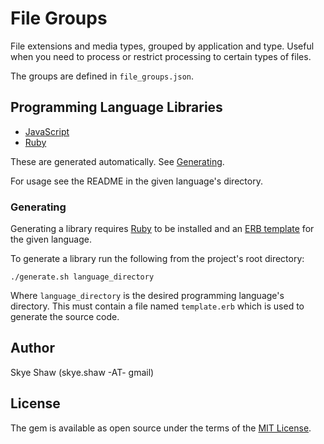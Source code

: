 # File Groups

File extensions and media types, grouped by application and type. Useful when you need to process or restrict processing to certain types of files.

The groups are defined in `file_groups.json`.

## Programming Language Libraries

* [JavaScript](js)
* [Ruby](ruby)

These are generated automatically. See [Generating](#generating).

For usage see the README in the given language's directory.

### Generating

Generating a library requires [Ruby](https://www.ruby-lang.org/) to be installed and
an [ERB template](https://en.wikipedia.org/wiki/ERuby) for the given language.

To generate a library run the following from the project's root directory:
```
./generate.sh language_directory
```

Where `language_directory` is the desired programming language's directory.
This must contain a file named `template.erb` which is used to generate the source code.

## Author

Skye Shaw (skye.shaw -AT- gmail)

## License

The gem is available as open source under the terms of the [MIT License](https://opensource.org/licenses/MIT).

